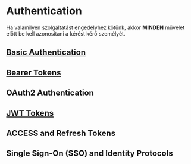 # Authentication

Ha valamilyen szolgáltatást engedélyhez kötünk, akkor **MINDEN** művelet előtt be kell azonosítani a kérést kérő személyét.

## [Basic Authentication](./Basic/)

## [Bearer Tokens](./Bearer_Tokens/)

## OAuth2 Authentication

## [JWT Tokens](./JWT/)

## ACCESS and Refresh Tokens

## Single Sign-On (SSO) and Identity Protocols
